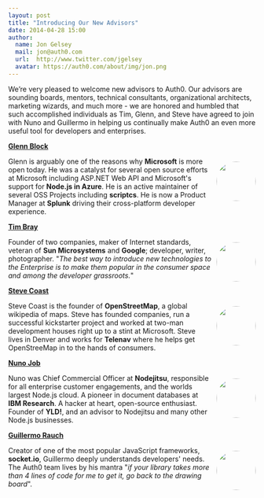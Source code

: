 ```yaml
---
layout: post
title: "Introducing Our New Advisors"
date: 2014-04-28 15:00
author: 
  name: Jon Gelsey
  mail: jon@auth0.com
  url:  http://www.twitter.com/jgelsey
  avatar: https://auth0.com/about/img/jon.png
---
```


We’re very pleased to welcome new advisors to Auth0.  Our advisors are sounding boards, mentors, technical consultants, organizational architects, marketing wizards, and much more - we are honored and humbled that such accomplished individuals as Tim, Glenn, and Steve have agreed to join with Nuno and Guillermo in helping us continually make Auth0 an even more useful tool for developers and enterprises.

<!-- more -->

<a target="_new" href="http://twitter.com/gblock"><div style="float: right;margin: 40px 0px 10px 10px;"><img style="display: block;border-radius: 100px;max-width: 80px;height: 80px;position: relative;margin: auto;" src="https://auth0.com/about/img/glenn.jpg"></div></a>

**[Glenn Block](http://twitter.com/gblock)**

Glenn is arguably one of the reasons why **Microsoft** is more open today. He was a catalyst for several open source efforts at Microsoft including ASP.NET Web API and Microsoft's support for **Node.js in Azure**. He is an active maintainer of several OSS Projects including **scriptcs**. He is now a Product Manager at **Splunk** driving their cross-platform developer experience.

<a target="_new" href="http://en.wikipedia.org/wiki/Tim_Bray"><div style="float: right;margin: 40px 0px 10px 10px;"><img style="display: block;border-radius: 100px;max-width: 80px;height: 80px;position: relative;margin: auto;" src="https://auth0.com/about/img/tim.png"></div></a>

**[Tim Bray](http://en.wikipedia.org/wiki/Tim_Bray)**

Founder of two companies, maker of Internet standards, veteran of **Sun Microsystems** and **Google**; developer, writer, photographer. "_The best way to introduce new technologies to the Enterprise is to make them popular in the consumer space and among the developer grassroots._"

<a target="_new" href="http://en.wikipedia.org/wiki/Steve_Coast"><div style="float: right;margin: 40px 0px 10px 10px;"><img style="display: block;border-radius: 100px;max-width: 80px;height: 80px;position: relative;margin: auto;" src="https://cloudup.com/cMADHaqEVaK+"></div></a>

**[Steve Coast](http://en.wikipedia.org/wiki/Steve_Coast)**

Steve Coast is the founder of **OpenStreetMap**, a global wikipedia of maps. Steve has founded companies, run a successful kickstarter project and worked at two-man development houses right up to a stint at Microsoft. Steve lives in Denver and works for **Telenav** where he helps get OpenStreeMap in to the hands of consumers.

<a target="_new" href="http://twitter.com/dscape"><div style="float: right;margin: 40px 0px 10px 10px;"><img style="display: block;border-radius: 100px;max-width: 80px;height: 80px;position: relative;margin: auto;" src="https://auth0.com/about/img/nuno.jpeg"></div></a>

**[Nuno Job](http://twitter.com/dscape)**

Nuno was Chief Commercial Officer at **Nodejitsu**, responsible for all enterprise customer engagements, and the worlds largest Node.js cloud. A pioneer in document databases at **IBM Research**. A hacker at heart, open-source enthusiast. Founder of **YLD!**, and an advisor to Nodejitsu and many other Node.js businesses.

<a target="_new" href="http://twitter.com/rauchg"><div style="float: right;margin: 40px 0px 10px 10px;"><img style="display: block;border-radius: 100px;max-width: 80px;height: 80px;position: relative;margin: auto;" src="https://auth0.com/about/img/rauchg.png"></div></a>

**[Guillermo Rauch](http://twitter.com/rauchg)**

Creator of one of the most popular JavaScript frameworks, **socket.io**, Guillermo deeply understands developers' needs. The Auth0 team lives by his mantra "_if your library takes more than 4 lines of code for me to get it, go back to the drawing board_".

